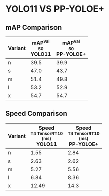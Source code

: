 ---
---

# YOLO11 VS PP-YOLOE+

## mAP Comparison

| **Variant** | <center><span style='width: 400px;'>**mAP<sup>val<br>50**<br>**YOLO11**</span></center> | <center><span style='width: 400px;'>**mAP<sup>val<br>50**<br>**PP-YOLOE+**</span></center> |
| ----------- | --------------------------------------------------------------------------------------- | ------------------------------------------------------------------------------------------ |
| n           | 39.5                                                                                    | 39.9                                                                                       |
| s           | 47.0                                                                                    | 43.7                                                                                       |
| m           | 51.4                                                                                    | 49.8                                                                                       |
| l           | 53.2                                                                                    | 52.9                                                                                       |
| x           | 54.7                                                                                    | 54.7                                                                                       |

## Speed Comparison

| **Variant** | <center><span style='width: 200px;'>**Speed**<br><sup>T4 TensorRT10<br>(ms)</sup><br>**YOLO11**</span></center> | <center><span style='width: 200px;'>**Speed**<br><sup>T4 TensorRT10<br>(ms)</sup><br>**PP-YOLOE+**</span></center> |
| ----------- | --------------------------------------------------------------------------------------------------------------- | ------------------------------------------------------------------------------------------------------------------ |
| n           | 1.55                                                                                                            | 2.84                                                                                                               |
| s           | 2.63                                                                                                            | 2.62                                                                                                               |
| m           | 5.27                                                                                                            | 5.56                                                                                                               |
| l           | 6.84                                                                                                            | 8.36                                                                                                               |
| x           | 12.49                                                                                                           | 14.3                                                                                                               |
